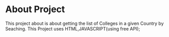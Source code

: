 # About Project
This project about is about getting the list of Colleges in a given Country by Seaching.
This Project uses HTML,JAVASCRIPT(using free API);